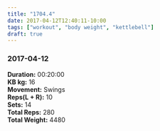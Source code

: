 ```yaml
---
title: "1704.4"
date: 2017-04-12T12:40:11-10:00
tags: ["workout", "body weight", "kettlebell"]
draft: true
---
```


### 2017-04-12

**Duration:** 00:20:00  
**KB kg:** 16  
**Movement:** Swings  
**Reps(L + R):** 10  
**Sets:** 14  
**Total Reps:** 280  
**Total Weight:** 4480